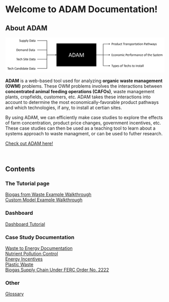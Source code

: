 <h1>Welcome to ADAM Documentation!</h1>
<h2>About ADAM</h2>

<img src="Pictures\ADAM_graphic.png">

**ADAM** is a web-based tool used for analyzing **organic waste management (OWM)** problems. These OWM problems involves the interactions between **concentrated animal feeding operations (CAFOs)**, waste management plants, cropfields, customers, etc. ADAM takes these interactions into account to determine the most economically-favorable product pathways and which technologies, if any, to install at certian sites.  

 By using ADAM, we can efficiently make case studies to explore the effects of farm concentration, product price changes, government incentives, etc. These case studies can then be used as a teaching tool to learn about a systems approach to waste managment, or can be used to futher research. 

<a href="http://54.208.179.171:8000/">Check out ADAM here!</a>

<br>

<h2>Contents</h2>

<h3>The Tutorial page</h3>
<a href="/ADAM_Documentation/biogas_from_waste.html">Biogas from Waste Example Walkthrough</a>
<br>
<a href="/ADAM_Documentation/custom_model.html">Custom Model Example Walkthrough</a>

<h3>Dashboard</h3>
<a href="/ADAM_Documentation/dashboard.html">Dashboard Tutorial</a>

<h3>Case Study Documentation</h3>
<a href="/ADAM_Documentation/waste_to_energy.html">Waste to Energy Documentation</a>
<br>
<a href="/ADAM_Documentation/nutrient_pol.html">Nutrient Pollution Control</a>
<br>
<a href="/ADAM_Documentation/energy_incent.html">Energy Incentives</a>
<br>
<a href="plastic_waste.html">Plastic Waste</a>
<br>
<a href="biogas.html">Biogas Supply Chain Under FERC Order No. 2222</a>

<h3>Other</h3>
<a href="/ADAM_Documentation/glossary.html">Glossary</a>
